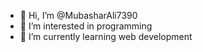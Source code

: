 - 👋 Hi, I’m @MubasharAli7390
- 👀 I’m interested in programming
- 🌱 I’m currently learning web development

<!---
MubasharAli7390/MubasharAli7390 is a ✨ special ✨ repository because its `README.md` (this file) appears on your GitHub profile.
You can click the Preview link to take a look at your changes.
--->
